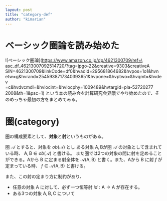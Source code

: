 ```yaml
---
layout: post
title: "category-def"
author: "kimarian"
---
```


# ベーシック圏論を読み始めた

![ベーシック圏論](https://www.amazon.co.jp/dp/4621300709/ref=\
asc_df_46213007092514720/?tag=jpgo-22&creative=9303&creativeA\
SIN=4621300709&linkCode=df0&hvadid=295681864682&hvpos=1o1&hvn\
etw=g&hvrand=2545938717340393651&hvpone=&hvptwo=&hvqmt=&hvdev\
=c&hvdvcmdl=&hvlocint=&hvlocphy=1009489&hvtargid=pla-52720277\
2008&th=1&psc=1) という本の読み会を計算研究会界隈でやり始めたので、そのめっちゃ最初の方をまとめてみる。

# 圏(category)

圏の構成要素として、**対象**と**射**というものがある。

圏 $\mathcal{A}$ とすると、対象を $ob({\mathcal{A}})$ とし
ある対象 $\mathrm{A}, \mathrm{B}$が圏  $\mathcal{A}$ の対象として含まれている時、 $\mathrm{A},  \mathrm{B} \in ob(\mathcal{A})$ と書ける。
また圏では2つの対象の間に射を定めることができる。$\mathrm{A}$から $\mathrm{B}$ に定まる射全体を $\mathcal{A}(\mathrm{A}, \mathrm{B})$ と書く。また、$\mathrm{A}$から $\mathrm{B}$ に射 $f$ が定まっている時、
$f \in \mathcal{A}(\mathrm{A}, \mathrm{B})$  と書ける。

また、この射の定まり方に制約があり、

- 任意の対象 $\mathrm{A}$ に対して、必ず一つ恒等射 $id : \mathrm{A} \rightarrow \mathrm{A}$ が存在する。
- ある3つの対象 $\mathrm{A}, \mathrm{B}, \mathrm{C}$ について





